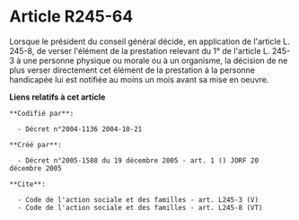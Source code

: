 # Article R245-64

Lorsque le président du conseil général décide, en application de l'article L. 245-8, de verser l'élément de la prestation
relevant du 1° de l'article L. 245-3 à une personne physique ou morale ou à un organisme, la décision de ne plus verser
directement cet élément de la prestation à la personne handicapée lui est notifiée au moins un mois avant sa mise en oeuvre.

**Liens relatifs à cet article**

	**Codifié par**:

	  - Décret n°2004-1136 2004-10-21

	**Créé par**:

	  - Décret n°2005-1588 du 19 décembre 2005 - art. 1 () JORF 20 décembre 2005

	**Cite**:

	  - Code de l'action sociale et des familles - art. L245-3 (V)
	  - Code de l'action sociale et des familles - art. L245-8 (VT)
